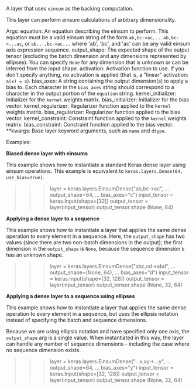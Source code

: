 A layer that uses `einsum` as the backing computation.

This layer can perform einsum calculations of arbitrary dimensionality.

Args:
    equation: An equation describing the einsum to perform.
        This equation must be a valid einsum string of the form
        `ab,bc->ac`, `...ab,bc->...ac`, or
        `ab...,bc->ac...` where 'ab', 'bc', and 'ac' can be any valid einsum
        axis expression sequence.
    output_shape: The expected shape of the output tensor
        (excluding the batch dimension and any dimensions
        represented by ellipses). You can specify `None` for any dimension
        that is unknown or can be inferred from the input shape.
    activation: Activation function to use. If you don't specify anything,
        no activation is applied
        (that is, a "linear" activation: `a(x) = x`).
    bias_axes: A string containing the output dimension(s)
        to apply a bias to. Each character in the `bias_axes` string
        should correspond to a character in the output portion
        of the `equation` string.
    kernel_initializer: Initializer for the `kernel` weights matrix.
    bias_initializer: Initializer for the bias vector.
    kernel_regularizer: Regularizer function applied to the `kernel` weights
        matrix.
    bias_regularizer: Regularizer function applied to the bias vector.
    kernel_constraint: Constraint function applied to the `kernel` weights
        matrix.
    bias_constraint: Constraint function applied to the bias vector.
    **kwargs: Base layer keyword arguments, such as `name` and `dtype`.

Examples:

**Biased dense layer with einsums**

This example shows how to instantiate a standard Keras dense layer using
einsum operations. This example is equivalent to
`keras.layers.Dense(64, use_bias=True)`.

>>> layer = keras.layers.EinsumDense("ab,bc->ac",
...                                       output_shape=64,
...                                       bias_axes="c")
>>> input_tensor = keras.Input(shape=[32])
>>> output_tensor = layer(input_tensor)
>>> output_tensor.shape
(None, 64)

**Applying a dense layer to a sequence**

This example shows how to instantiate a layer that applies the same dense
operation to every element in a sequence. Here, the `output_shape` has two
values (since there are two non-batch dimensions in the output); the first
dimension in the `output_shape` is `None`, because the sequence dimension
`b` has an unknown shape.

>>> layer = keras.layers.EinsumDense("abc,cd->abd",
...                                       output_shape=(None, 64),
...                                       bias_axes="d")
>>> input_tensor = keras.Input(shape=[32, 128])
>>> output_tensor = layer(input_tensor)
>>> output_tensor.shape
(None, 32, 64)

**Applying a dense layer to a sequence using ellipses**

This example shows how to instantiate a layer that applies the same dense
operation to every element in a sequence, but uses the ellipsis notation
instead of specifying the batch and sequence dimensions.

Because we are using ellipsis notation and have specified only one axis, the
`output_shape` arg is a single value. When instantiated in this way, the
layer can handle any number of sequence dimensions - including the case
where no sequence dimension exists.

>>> layer = keras.layers.EinsumDense("...x,xy->...y",
...                                       output_shape=64,
...                                       bias_axes="y")
>>> input_tensor = keras.Input(shape=[32, 128])
>>> output_tensor = layer(input_tensor)
>>> output_tensor.shape
(None, 32, 64)
